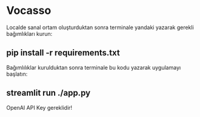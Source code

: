 # Vocasso

Localde sanal ortam oluşturduktan sonra terminale yandaki yazarak gerekli bağımlıkları kurun: 
## pip install -r requirements.txt
Bağımlılıklar kurulduktan sonra terminale bu kodu yazarak uygulamayı başlatın: 
## streamlit run ./app.py

OpenAI API Key gereklidir!
